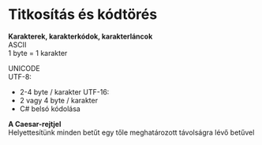 # Titkosítás és kódtörés

**Karakterek, karakterkódok, karakterláncok**  
ASCII  
1 byte = 1 karakter

UNICODE  
UTF-8:
- 2-4 byte / karakter
UTF-16:
- 2 vagy 4 byte / karakter
- C# belsó kódolása

**A Caesar-rejtjel**  
Helyettesítünk minden betűt egy tőle meghatározott távolságra lévő betűvel